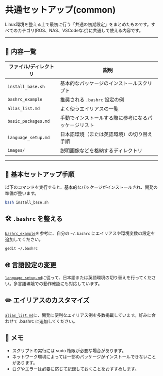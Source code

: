 # 共通セットアップ(common)

Linux環境を整える上で最初に行う「共通の初期設定」をまとめたものです。すべてのカテゴリ(ROS、NAS、VSCodeなど)に共通して使える内容です。

---

## 📄 内容一覧

| ファイル/ディレクトリ         | 説明 |
|------------------------------|------|
| `install_base.sh`            | 基本的なパッケージのインストールスクリプト |
| `bashrc_example`             | 推奨される `.bashrc` 設定の例 |
| `alias_list.md`              | よく使うエイリアスの一覧 |
| `basic_packages.md`          | 手動でインストールする際に参考になるパッケージリスト |
| `language_setup.md`          | 日本語環境（または英語環境）の切り替え手順 |
| `images/`                    | 説明画像などを格納するディレクトリ |

---

## 🚀 基本セットアップ手順

以下のコマンドを実行すると、基本的なパッケージがインストールされ、開発の準備が整います。

```bash
bash install_base.sh
```

## 🛠 `.bashrc` を整える
[`bashrc_example`](bashrc_example)を参考に、自分の `~/.bashrc` にエイリアスや環境変数の設定を追加してください。

```bash
gedit ~/.bashrc
```

## 🌐 言語設定の変更
[`language_setup.md`](language_setup.md)に従って、日本語または英語環境の切り替えを行ってください。多言語環境での動作確認にも対応しています。

## ✏️ エイリアスのカスタマイズ
[`alias_list.md`](alias_list.md)に、開発に便利なエイリアス例を多数掲載しています。好みに合わせて .bashrc に追加してください。

## 📝 メモ
- スクリプトの実行には sudo 権限が必要な場合があります。
- ネットワーク環境によっては一部のパッケージがインストールできないことがあります。
- ログやエラーは必要に応じて記録しておくことをおすすめします。
